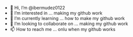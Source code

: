 - 👋 Hi, I’m @ibermudez0122
- 👀 I’m interested in ... making my github work
- 🌱 I’m currently learning ... how to make my github work
- 💞️ I’m looking to collaborate on ... making my github work
- 📫 How to reach me ... onlu when my github  works

<!---
ibermudez0122/ibermudez0122 is a ✨ special ✨ repository because its `README.md` (this file) appears on your GitHub profile.
You can click the Preview link to take a look at your changes.
--->

